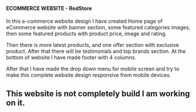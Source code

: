 #### ECOMMERCE WEBSITE - RedStore

In this e-commerce website design I have created Home page of eCommerce website with banner section, some featured categories images, then some featured products with product price, image and rating. 

Then there is more latest products, and one offer section with exclusive product. After that there will be testimonials and top brands section. At the bottom of website I have made footer with 4 columns.

After that I have made the drop down menu for mobile screen and try to make this complete website design responsive from mobile devices.

## This website is not completely build I am working on it.